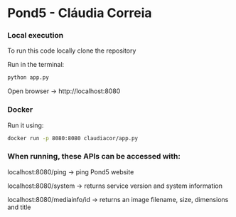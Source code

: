 # Pond5 - Cláudia Correia

### Local execution
To run this code locally clone the repository


Run in the terminal:
```bash
python app.py
```


Open browser -> http://localhost:8080

### Docker

Run it using:
```bash
docker run -p 8080:8080 claudiacor/app.py
```


### When running, these APIs can be accessed with:

localhost:8080/ping -> ping Pond5 website

localhost:8080/system -> returns service version and system information

localhost:8080/mediainfo/id -> returns an image filename, size, dimensions and title


